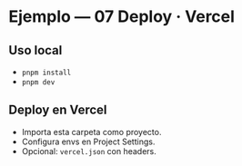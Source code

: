 # Ejemplo — 07 Deploy · Vercel

## Uso local
- `pnpm install`
- `pnpm dev`

## Deploy en Vercel
- Importa esta carpeta como proyecto.
- Configura envs en Project Settings.
- Opcional: `vercel.json` con headers.
